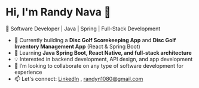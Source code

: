 # Hi, I'm Randy Nava 👋
🎯 Software Developer | Java | Spring | Full-Stack Development

- 🔭 Currently building a **Disc Golf Scorekeeping App** and **Disc Golf Inventory Management App** (React & Spring Boot)
- 🚀 Learning **Java Spring Boot, React Native, and full-stack architecture**
- 💡 Interested in backend development, API design, and app development
- 👯 I’m looking to collaborate on any type of software development for experience
- 📫 Let's connect: [LinkedIn](https://www.linkedin.com/in/randy-nava-b81583208) , randyn1080@gmail.com
